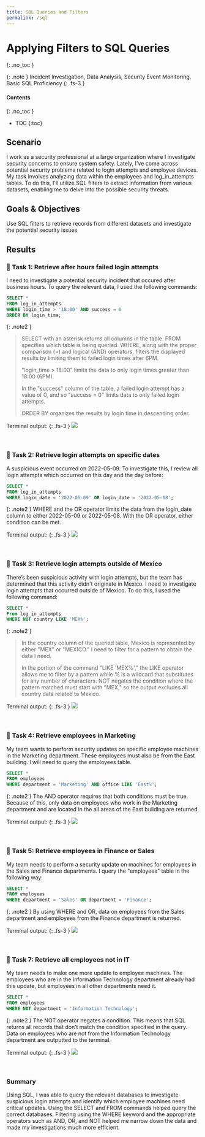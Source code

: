 ```yaml
---
title: SQL Queries and Filters
permalink: /sql
---
```

# Applying Filters to SQL Queries
{: .no_toc }

{: .note }
Incident Investigation, Data Analysis, Security Event Monitoring, Basic SQL Proficiency
{: .fs-3 }

#### Contents
{: .no_toc }
- TOC
{:toc}

## Scenario
I work as a security professional at a large organization where I investigate security concerns to ensure system safety. Lately, I've come across potential security problems related to login attempts and employee devices. My task involves analyzing data within the employees and log_in_attempts tables. To do this, I'll utilize SQL filters to extract information from various datasets, enabling me to delve into the possible security threats.

## Goals & Objectives
Use SQL filters to retrieve records from different datasets and investigate the potential security issues

## Results
### 📄 Task 1: Retrieve after hours failed login attempts

I need to investigate a potential security incident that occured after business hours. To query the relevant data, I used the following commands:
```sql
SELECT *
FROM log_in_attempts
WHERE login_time > '18:00' AND success = 0
ORDER BY login_time;
```

{: .note2 }
> SELECT with an asterisk returns all columns in the table. FROM specifies which table is being queried. WHERE, along with the proper comparison (>) and logical (AND) operators, filters the displayed results by limiting them to failed login times after 6PM. 
>
> "login_time > 18:00" limits the data to only login times greater than 18:00 (6PM).
>
> In the "success" column of the table, a failed login attempt has a value of 0, and so "success = 0" limits data to only failed login attempts.
>
> ORDER BY organizes the results by login time in descending order.


Terminal output:
{: .fs-3 }
![](/assets/images/sql/step3.png)
<br>
<br>
<br>
### 📄 Task 2: Retrieve login attempts on specific dates
A suspicious event occurred on 2022-05-09. To investigate this, I review all login attempts which occurred on this day and the day before:
```sql
SELECT *
FROM log_in_attempts
WHERE login_date = '2022-05-09' OR login_date = '2022-05-08';
```

{: .note2 }
WHERE and the OR operator limits the data from the login_date column to either 2022-05-09 or 2022-05-08. With the OR operator, either condition can be met.

Terminal output:
{: .fs-3 }
![](/assets/images/sql/step4.png)
<br>
<br>
<br>
### 📄 Task 3: Retrieve login attempts outside of Mexico
There’s been suspicious activity with login attempts, but the team has determined that this activity didn't originate in Mexico. I need to  investigate login attempts that occurred outside of Mexico. To do this, I used the following command:
```sql
SELECT *
From log_in_attempts
WHERE NOT country LIKE 'MEX%';
```

{: .note2 }
>
> In the country column of the queried table, Mexico is represented by either "MEX" or "MEXICO." I need to filter for a pattern to obtain the data I need. 
>
> In the portion of the command "LIKE 'MEX%'," the LIKE operator allows me to filter by a pattern while % is a wildcard that substitutes for any number of characters. NOT negates the condition where the pattern matched must start with "MEX," so the output excludes all country data related to Mexico.

Terminal output:
{: .fs-3 }
![](/assets/images/sql/step5.png)
<br>
<br>
<br>
### 📄 Task 4: Retrieve employees in Marketing
My team wants to perform security updates on specific employee machines in the Marketing department. These employees must also be from the East building. I will need to query the employees table. 
```sql
SELECT *
FROM employees
WHERE department = 'Marketing' AND office LIKE 'East%';
```

{: .note2 }
The AND operator requires that both conditions must be true. Because of this, only data on employees who work in the Marketing department and are located in the all areas of the East building are returned.

Terminal output:
{: .fs-3 }
![](/assets/images/sql/step6.png)
<br>
<br>
<br>
### 📄 Task 5: Retrieve employees in Finance or Sales
My team needs to perform a security update on machines for employees in the Sales and Finance departments. I query the "employees" table in the following way:
```sql
SELECT *
FROM employees
WHERE department = 'Sales' OR department = 'Finance';
```

{: .note2 }
By using WHERE and OR, data on employees from the Sales department and employees from the Finance department is returned.

Terminal output:
{: .fs-3 }
![](/assets/images/sql/step7.png)
<br>
<br>
<br>
### 📄 Task 7: Retrieve all employees not in IT
My team needs to make one more update to employee machines. The employees who are in the Information Technology department already had this update, but employees in all other departments need it.
```sql
SELECT *
FROM employees
WHERE NOT department = 'Information Technology';
```

{: .note2 }
The NOT operator negates a condition. This means that SQL returns all records that don’t match the condition specified in the query. Data on employees who are not from the Information Technology department are outputted to the terminal.

Terminal output:
{: .fs-3 }
![](/assets/images/sql/step8.png)
<br>
<br>
<br>
### Summary

Using SQL, I was able to query the relevant databases to investigate suspicious login attempts and identify which employee machines need critical updates. Using the SELECT and FROM commands helped query the correct databases. Filtering using the WHERE keyword and the appropriate operators such as AND, OR, and NOT helped me narrow down the data and made my investigations much more efficient.